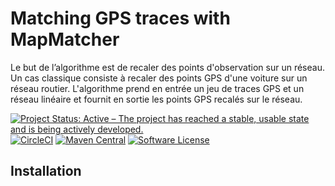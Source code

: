 
Matching GPS traces with MapMatcher
===================================

Le but de l’algorithme est de recaler des points d'observation sur un réseau. Un cas classique consiste à recaler des points GPS d'une voiture sur un réseau routier. L'algorithme prend en entrée un jeu de traces GPS et un réseau linéaire et fournit en sortie les points GPS recalés sur le réseau.


[![Project Status: Active – The project has reached a stable, usable state and is being actively developed.](https://www.repostatus.org/badges/latest/active.svg)](https://www.repostatus.org/#active)
[![CircleCI](https://dl.circleci.com/status-badge/img/gh/umrlastig/mapmatcher/tree/master.svg?style=shield)](https://dl.circleci.com/status-badge/redirect/gh/umrlastig/mapmatcher/tree/master)
[![Maven Central](https://img.shields.io/maven-central/v/fr.umr-lastig/mapmatcher.svg?label=Maven%20Central)](https://search.maven.org/search?q=g:%22fr.umr-lastig%22%20AND%20a:%22mapmatcher%22)
[![Software License](https://img.shields.io/badge/Licence-Cecill--C-blue.svg?style=flat)](https://github.com/umrlastig/mapmatcher/blob/master/LICENSE)




Installation
--------------

<!--

#### Option 1: 

Download mapmatcher jar file at:

https://forge-cogit.ign.fr/nexus/content/repositories/snapshots/fr/ign/cogit/mapmatcher/1.0-SNAPSHOT/mapmatcher-1.0-20180621.110309-1.jar


#### Option 2: 

Insert the following lines in your Maven pom.xml:

```xml
<dependency>
	<groupId>fr.ign.cogit</groupId>
	<artifactId>mapmatcher-core</artifactId>
	<version>1.0-SNAPSHOT</version>
</dependency>
```

```xml
<repository>
	<id>cogit-snapshots</id>
	<name>Cogit Snapshots Repository</name>
	<url>https://forge-cogit.ign.fr/nexus/content/repositories/snapshots/</url>
</repository>
```

-->